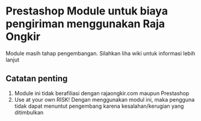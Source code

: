 # Prestashop Module untuk biaya pengiriman menggunakan Raja Ongkir

Module masih tahap pengembangan. Silahkan liha wiki untuk informasi lebih lanjut

## Catatan penting

1. Module ini tidak berafiliasi dengan rajaongkir.com maupun Prestashop
2. Use at your own RISK! Dengan menggunakan modul ini, maka pengguna tidak dapat menuntut pengembang karena kesalahan/kerugian yang ditimbulkan
